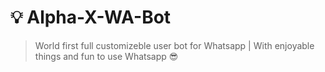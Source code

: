 # 💡 Alpha-X-WA-Bot
>World first full customizeble user bot for Whatsapp | With enjoyable things and fun to use Whatsapp 😎

